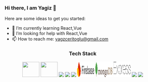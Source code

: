 ### Hi there, I am Yagiz 👋


Here are some ideas to get you started:

- 🌱 I’m currently learning React,Vue
- 🤔 I’m looking for help with React,Vue
- 📫 How to reach me: yagzceritoglu@gmail.com

<div align="center">
  <h3>Tech Stack</h3>
  <img width="55" height="49" src="https://raw.githubusercontent.com/gilbarbara/logos/master/logos/html-5.svg"/>
    <img width="55" height="49" src="https://raw.githubusercontent.com/gilbarbara/logos/master/logos/css-3.svg"/>
    
  <img width="55" src="https://raw.githubusercontent.com/gilbarbara/logos/master/logos/javascript.svg"/>
  <img width="55" src="https://raw.githubusercontent.com/gilbarbara/logos/master/logos/vue.svg"/>
  <img width="55" src="https://raw.githubusercontent.com/gilbarbara/logos/master/logos/react.svg"/>
  <img width="55" height="49" src="https://raw.githubusercontent.com/gilbarbara/logos/master/logos/firebase.svg"/>
  <img width="55" height="49" src="https://raw.githubusercontent.com/gilbarbara/logos/master/logos/mongodb.svg"/>
    <img width="55" height="49" src="https://raw.githubusercontent.com/gilbarbara/logos/master/logos/express.svg"/>
    <img width="55" src="https://raw.githubusercontent.com/gilbarbara/logos/master/logos/postgresql.svg"/>
      <img width="55" src="https://raw.githubusercontent.com/gilbarbara/logos/master/logos/fastify.svg"/>






